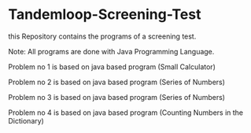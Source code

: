 # Tandemloop-Screening-Test

this Repository contains the programs of a screening test.

Note: All programs are done with Java Programming Language.

Problem no 1 is based on java based program (Small Calculator)

Problem no 2 is based on java based program (Series of Numbers)

Problem no 3 is based on java based program (Series of Numbers)

Problem no 4 is based on java based program (Counting Numbers in the Dictionary)
